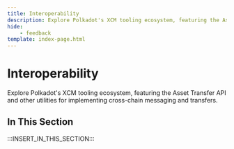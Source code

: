 ```yaml
---
title: Interoperability
description: Explore Polkadot's XCM tooling ecosystem, featuring the Asset Transfer API and other utilities for implementing cross-chain messaging and transfers.
hide: 
    - feedback
template: index-page.html
---
```


# Interoperability

Explore Polkadot's XCM tooling ecosystem, featuring the Asset Transfer API and other utilities for implementing cross-chain messaging and transfers.

## In This Section

:::INSERT_IN_THIS_SECTION:::